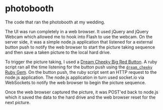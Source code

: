 photobooth
==========

The code that ran the photobooth at my wedding.

The UI was run completely in a web browser. It used jQuery and jQuery Webcam which allowed me to hook into Flash to use the webcam. On the server side, it was a simple node.js application that listened for a external button push to notify the web browser to start the picture taking sequence and then save a taken picture to the local hard drive.

To trigger the picture taking, I used a [Dream Cheeky Big Red Button](http://dreamcheeky.com/big-red-button). A ruby script ran all the time listening for the button push using the [`dream_cheeky` Ruby Gem](https://github.com/derrick/dream_cheeky). On the button push, the ruby script sent an HTTP request to the node.js application. The node.js application in turn used socket.io via WebSockets to notify the web browser to begin the picture sequence.

Once the web browser captured the picture, it was POST'ed back to node.js which it saved the data to the hard drive and the web browser reset for the next picture.